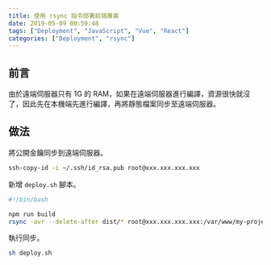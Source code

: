 ```yaml
---
title: 使用 rsync 指令部署前端專案
date: 2019-05-09 00:59:48
tags: ["Deployment", "JavaScript", "Vue", "React"]
categories: ["Deployment", "rsync"]
---
```


## 前言

由於遠端伺服器只有 1G 的 RAM，如果在遠端伺服器進行編譯，資源很快就沒了，因此先在本機端先進行編譯，再將靜態檔案同步至遠端伺服器。

## 做法

將公開金鑰同步到遠端伺服器。

```bash
ssh-copy-id -i ~/.ssh/id_rsa.pub root@xxx.xxx.xxx.xxx
```

新增 `deploy.sh` 腳本。

```bash
#!/bin/bash

npm run build
rsync -avr --delete-after dist/* root@xxx.xxx.xxx.xxx:/var/www/my-project
```

執行同步。

```bash
sh deploy.sh
```
